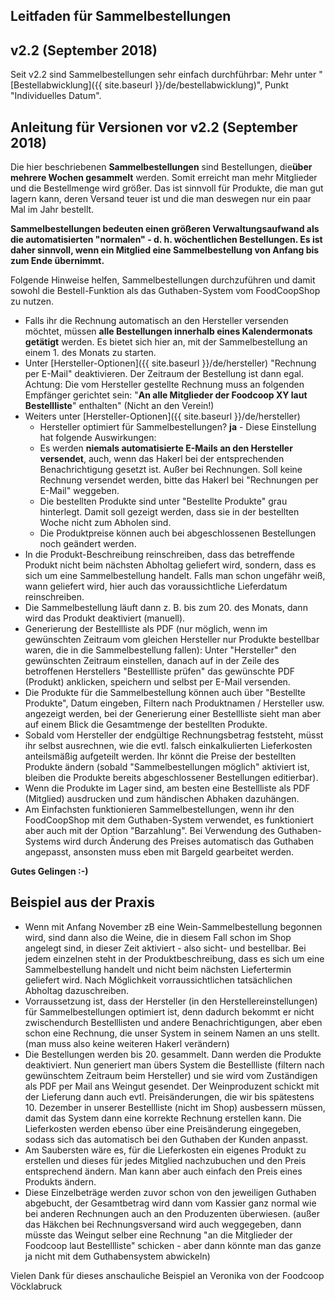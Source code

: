 ## Leitfaden für Sammelbestellungen

## v2.2 (September 2018)
Seit v2.2 sind Sammelbestellungen sehr einfach durchführbar: Mehr unter "[Bestellabwicklung]({{ site.baseurl }}/de/bestellabwicklung)", Punkt "Individuelles Datum".


## Anleitung für Versionen vor v2.2 (September 2018)
Die hier beschriebenen **Sammelbestellungen** sind Bestellungen, die**über mehrere Wochen gesammelt** werden. Somit erreicht man mehr Mitglieder und die Bestellmenge wird größer. Das ist sinnvoll für Produkte, die man gut lagern kann, deren Versand teuer ist und die man deswegen nur ein paar Mal im Jahr bestellt.

**Sammelbestellungen bedeuten einen größeren Verwaltungsaufwand als die automatisierten "normalen" - d. h. wöchentlichen Bestellungen. Es ist daher sinnvoll, wenn ein Mitglied eine Sammelbestellung von Anfang bis zum Ende übernimmt.**

Folgende Hinweise helfen, Sammelbestellungen durchzuführen und damit sowohl die Bestell-Funktion als das Guthaben-System vom FoodCoopShop zu nutzen.

* Falls ihr die Rechnung automatisch an den Hersteller versenden möchtet, müssen **alle Bestellungen innerhalb eines Kalendermonats getätigt** werden. Es bietet sich hier an, mit der Sammelbestellung an einem 1. des Monats zu starten.
* Unter [Hersteller-Optionen]({{ site.baseurl }}/de/hersteller) "Rechnung per E-Mail" deaktivieren. Der Zeitraum der Bestellung ist dann egal. Achtung: Die vom Hersteller gestellte Rechnung muss an folgenden Empfänger gerichtet sein: "**An alle Mitglieder der Foodcoop XY laut Bestellliste**" enthalten" (Nicht an den Verein!)
* Weiters unter [Hersteller-Optionen]({{ site.baseurl }}/de/hersteller)
     * Hersteller optimiert für Sammelbestellungen? **ja** - Diese Einstellung hat folgende Auswirkungen:
     * Es werden **niemals automatisierte E-Mails an den Hersteller versendet**, auch, wenn das Hakerl bei der entsprechenden Benachrichtigung gesetzt ist. Außer bei Rechnungen. Soll keine Rechnung versendet werden, bitte das Hakerl bei "Rechnungen per E-Mail" weggeben.
     * Die bestellten Produkte sind unter "Bestellte Produkte" grau hinterlegt. Damit soll gezeigt werden, dass sie in der bestellten Woche nicht zum Abholen sind.
     * Die Produktpreise können auch bei abgeschlossenen Bestellungen noch geändert werden.
* In die Produkt-Beschreibung reinschreiben, dass das betreffende Produkt nicht beim nächsten Abholtag geliefert wird, sondern, dass es sich um eine Sammelbestellung handelt. Falls man schon ungefähr weiß, wann geliefert wird, hier auch das voraussichtliche Lieferdatum reinschreiben.
* Die Sammelbestellung läuft dann z. B. bis zum 20. des Monats, dann wird das Produkt deaktiviert (manuell).
* Generierung der Bestellliste als PDF (nur möglich, wenn im gewünschten Zeitraum vom gleichen Hersteller nur Produkte bestellbar waren, die in die Sammelbestellung fallen): Unter "Hersteller" den gewünschten Zeitraum einstellen, danach auf in der Zeile des betroffenen Herstellers "Bestellliste prüfen" das gewünschte PDF (Produkt) anklicken, speichern und selbst per E-Mail versenden.
* Die Produkte für die Sammelbestellung können auch über "Bestellte Produkte", Datum eingeben, Filtern nach Produktnamen / Hersteller usw. angezeigt werden, bei der Generierung einer Bestellliste sieht man aber auf einem Blick die Gesamtmenge der bestellten Produkte.
* Sobald vom Hersteller der endgültige Rechnungsbetrag feststeht, müsst ihr selbst ausrechnen, wie die evtl. falsch einkalkulierten Lieferkosten anteilsmäßig aufgeteilt werden. Ihr könnt die Preise der bestellten Produkte ändern (sobald "Sammelbestellungen möglich" aktiviert ist, bleiben die Produkte bereits abgeschlossener Bestellungen editierbar).
* Wenn die Produkte im Lager sind, am besten eine Bestellliste als PDF (Mitglied) ausdrucken und zum händischen Abhaken dazuhängen.
* Am Einfachsten funktionieren Sammelbestellungen, wenn ihr den FoodCoopShop mit dem Guthaben-System verwendet, es funktioniert aber auch mit der Option "Barzahlung". Bei Verwendung des Guthaben-Systems wird durch Änderung des Preises automatisch das Guthaben angepasst, ansonsten muss eben mit Bargeld gearbeitet werden.

**Gutes Gelingen :-)**


## Beispiel aus der Praxis

* Wenn mit Anfang November zB eine Wein-Sammelbestellung begonnen wird, sind dann also die Weine, die in diesem Fall schon im Shop angelegt sind, in dieser Zeit aktiviert - also sicht- und bestellbar. Bei jedem einzelnen steht in der Produktbeschreibung, dass es sich um eine Sammelbestellung handelt und nicht beim nächsten Liefertermin geliefert wird. Nach Möglichkeit vorraussichtlichen tatsächlichen Abholtag dazuschreiben.
* Vorraussetzung ist, dass der Hersteller (in den Herstellereinstellungen) für Sammelbestellungen optimiert ist, denn dadurch bekommt er nicht zwischendurch Bestelllisten und andere Benachrichtigungen, aber eben schon eine Rechnung, die unser System in seinem Namen an uns stellt. (man muss also keine weiteren Hakerl verändern)
* Die Bestellungen werden bis 20. gesammelt. Dann werden die Produkte deaktiviert. Nun generiert man übers System die Bestellliste (filtern nach gewünschtem Zeitraum beim Hersteller) und sie wird vom Zuständigen als PDF per Mail ans Weingut gesendet. 
Der Weinproduzent schickt mit der Lieferung dann auch evtl. Preisänderungen, die wir bis spätestens 10. Dezember in unserer Bestellliste (nicht im Shop) ausbessern müssen, damit das System dann eine korrekte Rechnung erstellen kann. Die Lieferkosten werden ebenso über eine Preisänderung eingegeben, sodass sich das automatisch bei den Guthaben der Kunden anpasst.
* Am Saubersten wäre es, für die Lieferkosten ein eigenes Produkt zu erstellen und dieses für jedes Mitglied nachzubuchen und den Preis entsprechend ändern. Man kann aber auch einfach den Preis eines Produkts ändern.
* Diese Einzelbeträge werden zuvor schon von den jeweiligen Guthaben abgebucht, der Gesamtbetrag wird dann vom Kassier ganz normal wie bei anderen Rechnungen auch an den Produzenten überwiesen. 
(außer das Häkchen bei Rechnungsversand wird auch weggegeben, dann müsste das Weingut selber eine Rechnung "an die Mitglieder der Foodcoop laut Bestellliste" schicken - aber dann könnte man das ganze ja nicht mit dem Guthabensystem abwickeln)

Vielen Dank für dieses anschauliche Beispiel an Veronika von der Foodcoop Vöcklabruck

